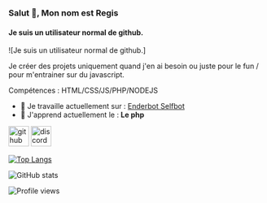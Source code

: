 ### Salut 👋, Mon nom est Regis
#### Je suis un utilisateur normal de github.
![Je suis un utilisateur normal de github.]

Je créer des projets uniquement quand j'en ai besoin ou juste pour le fun / pour m'entrainer sur du javascript.

Compétences : HTML/CSS/JS/PHP/NODEJS

- 🔭 Je travaille actuellement sur :  [Enderbot Selfbot](https://github.com/Regis1488/enderbot_explo_selfbot)
- 🌱 J'apprend actuellement le : **Le php** 


[<img src='https://cdn.jsdelivr.net/npm/simple-icons@3.0.1/icons/github.svg' alt='github' height='40'>](https://github.com/Regis1488)  [<img src='https://cdn.jsdelivr.net/npm/simple-icons@3.0.1/icons/discord.svg' alt='discord' height='40'>](https://discord.gg/s5R2fqBk)  


[![Top Langs](https://github-readme-stats.vercel.app/api/top-langs/?username=Regis1488)](https://github.com/anuraghazra/github-readme-stats)

![GitHub stats](https://github-readme-stats.vercel.app/api?username=Regis1488&show_icons=true)  

![Profile views](https://gpvc.arturio.dev/Regis1488)  
